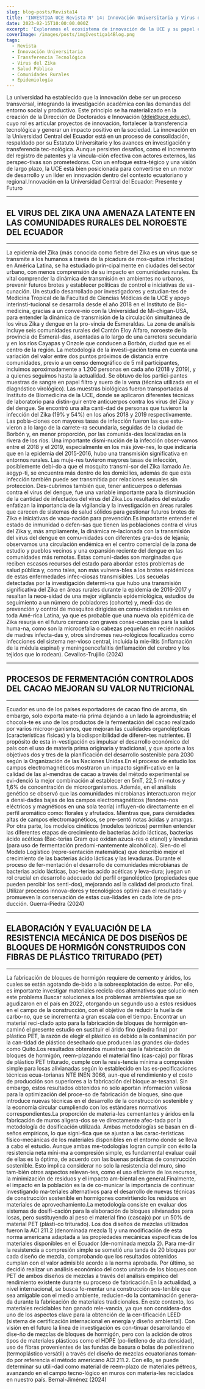 ```yaml
---
slug: blog-posts/Revista14
title: 'INVESTIGA UCE Revista N° 14: Innovación Universitaria y Virus del Zika en Ecuador'
date: 2023-02-15T10:00:00.000Z
excerpt: 'Exploramos el ecosistema de innovación de la UCE y su papel en la transferencia tecnológica, junto con la investigación sobre el virus del Zika como amenaza latente en comunidades rurales del noroeste ecuatoriano.'
coverImage: /images/posts/imgIvestiga14Blog.png
tags:
  - Revista
  - Innovación Universitaria
  - Transferencia Tecnológica
  - Virus del Zika
  - Salud Pública
  - Comunidades Rurales
  - Epidemiología
---
```


<script>
  import FloatingImage from "$lib/components/atoms/FloatingImage.svelte";
</script>

La universidad ha establecido que la innovación debe ser un proceso transversal, integrando la investigación académica con las demandas del entorno social y productivo. Este principio se ha materializado en la creación de la Dirección de Doctorados e Innovación (ddei@uce.edu.ec), cuyo rol es articular proyectos de innovación, fortalecer la transferencia tecnológica y generar un impacto positivo en la sociedad.
La innovación en la Universidad Central del Ecuador está en un proceso de consolidación, respaldado por su Estatuto Universitario y los avances en investigación y transferencia tec-nológica. Aunque persisten desafíos, como el incremento del registro de patentes y la vincula-ción efectiva con actores externos, las perspec-tivas son prometedoras. Con un enfoque estra-tégico y una visión de largo plazo, la UCE está bien posicionada para convertirse en un motor de desarrollo y un líder en innovación dentro del contexto ecuatoriano y regional.Innovación en la Universidad Central del Ecuador: Presente y Futuro

---

## EL VIRUS DEL ZIKA UNA AMENAZA LATENTE EN LAS COMUNIDADES RURALES DEL NOROESTE DEL ECUADOR

---

<FloatingImage 
  src="/images/posts/imgInvestiga14Blog01.png" alt="UCE" 
  style="display:block; margin-inline:auto; max-width: 720px"
  fit="cover"
  amplitude={8}
  duration={1000}
  hoverScale={1.03}
  shadow="0 0 0 20px var(--color--primary),
          0 200px 40px color-mix(in oklab, var(--color--primary) 90%, transparent)"
/>

La epidemia del Zika (más conocida como fiebre del Zika es un virus que se transmite a los humanos a través de la picadura de mos-quitos infectados) en América Latina, se ha estudiado prin-cipalmente en ciudades del sector urbano, con menos comprensión de su impacto en comunidades rurales. Es vital comprender la dinámica de transmisión en ambientes no urbanos, prevenir futuros brotes y establecer políticas de control e iniciativas de va-cunación. Un estudio desarrollado por investigadores y estudian-tes de Medicina Tropical de la Facultad de Ciencias Médicas de la UCE y apoyo interinsti-tucional se desarrolla desde el año 2018 en el Instituto de Bio-medicina, gracias a un conve-nio con la Universidad de Mi-chigan-USA, para entender la dinámica de transmisión de la circulación simultánea de los virus Zika y dengue en la pro-vincia de Esmeraldas. La zona de análisis incluye seis comunidades rurales del Cantón Eloy Alfaro, noroeste de la provincia de Esmeral-das, asentadas a lo largo de una carretera secundaria y en los ríos Cayapas y Onzole que conducen a Borbón, ciudad que es el centro de la región. La metodología de la investi-gación toma en cuenta una variación del valor entre dos puntos próximos de distancia entre comunidades, previo a un censo demográfico de 5 mil participantes, incluimos aproximadamente a 1.200 personas en cada año (2018 y 2019), y a quienes seguimos hasta la actualidad. Se obtuvo de los partici-pantes muestras de sangre en papel filtro y suero de la vena (técnica utilizada en el diagnóstico virológico). Las muestras biológicas fueron transportadas al Instituto de Biomedicina de la UCE, donde se aplicaron diferentes técnicas de laboratorio para distin-guir entre anticuerpos contra los virus del Zika y del dengue. Se encontró una alta canti-dad de personas que tuvieron la infección del Zika (19% y 54%) en los años 2018 y 2019 respectivamente. Las pobla-ciones con mayores tasas de infección fueron las que estu-vieron a lo largo de la carrete-ra secundaria, seguidas de la ciudad de Borbón y, en menor proporción, por las comunida-des localizadas en la rivera de los ríos. Una importante dismi-nución de la infección obser-vamos entre el 2018 y el 2019, especialmente en los más jóve-nes, lo que indicaría que en la epidemia del 2015-2016, hubo una transmisión significativa en entornos rurales. Las muje-res tuvieron mayores tasas de infección, posiblemente debi-do a que el mosquito transmi-sor del Zika llamado Ae. aegyp-ti, se encuentra más dentro de los domicilios, además de que esta infección también puede ser transmitida por relaciones sexuales sin protección. Des-cubrimos también que, tener anticuerpos o defensas contra el virus del dengue, fue una variable importante para la disminución de la cantidad de infectados del virus del Zika.Los resultados del estudio enfatizan la importancia de la vigilancia y la investigación en áreas rurales que carecen de sistemas de salud sólidos para gestionar futuros brotes de Zika e iniciativas de vacu-nación para prevención.Es importante entender el estado de inmunidad o defen-sas que tienen las poblaciones contra el virus del Zika y, más ampliamente, la dinámica re-lacionada con la transmisión del virus del dengue en comu-nidades con diferentes gra-dos de lejanía; observamos una circulación endémica en el centro comercial de la zona de estudio y pueblos vecinos y una expansión reciente del dengue en las comunidades más remotas. Estas comuni-dades son marginadas que reciben escasos recursos del estado para abordar estos problemas de salud pública y, como tales, son más vulnera-bles a los brotes epidémicos de estas enfermedades infec-ciosas transmisibles. Los secuelas detectadas por la investigación determi-na que hubo una transmisión significativa del Zika en áreas rurales durante la epidemia de 2016-2017 y resaltan la nece-sidad de una mejor vigilancia epidemiológica, estudios de seguimiento a un número de pobladores (cohorte) y, medi-das de prevención y control de mosquitos dirigidas en comu-nidades rurales en toda Amé-rica Latina, ya que es probable que una nueva ola epidémica de Zika resurja en el futuro cercano con graves conse-cuencias para la salud huma-na, como son la microcefalia o cabezas pequeñas en recién nacidos de madres infecta-das y, otros síndromes neu-rológicos focalizados como infecciones del sistema ner-vioso central, incluida la mie-litis (inflamación de la médula espinal) y meningoencefalitis (inflamación del cerebro y los tejidos que lo rodean). Cevallos-Trujillo (2024)

---

## PROCESOS DE FERMENTACIÓN CONTROLADOS DEL CACAO MEJORAN SU VALOR NUTRICIONAL

---

<FloatingImage 
  src="/images/posts/imgInvestiga14Blog02.png" alt="UCE" 
  style="display:block; margin-inline:auto; max-width: 720px"
  fit="cover"
  amplitude={8}
  duration={1000}
  hoverScale={1.03}
  shadow="0 0 0 20px var(--color--primary),
          0 200px 40px color-mix(in oklab, var(--color--primary) 90%, transparent)"
/>

Ecuador es uno de los países exportadores de cacao fino de aroma, sin embargo, solo exporta mate-ria prima dejando a un lado la agroindustria; el chocola-te es uno de los productos de la fermentación del cacao realizado por varios microor-ganismos, que mejoran las cualidades organolépticas (características físicas) y la biodisponibilidad de diferen-tes nutrientes. El propósito de esta in-vestigación es impulsar el desarrollo económico del país con el uso de materia prima originaria y tradicional, y que aporte a los objetivos dos y tres de la planificación del desarrollo sostenible para 2030 según la Organización de las Naciones Unidas.En el proceso de estudio los campos electromagnéticos mostraron un impacto signifi-cativo en la calidad de las al-mendras de cacao a través del método experimental se evi-denció la mejor combinación al establecer en 5mT, 22,5 mi-nutos y 1,6% de concentración de microorganismos. Además, en el análisis genético se observó que las comunidades microbianas interactuaron mejor a densi-dades bajas de los campos electromagnéticos (fenóme-nos eléctricos y magnéticos en una sola teoría) influyen-do directamente en el perfil aromático como: florales y afrutados. Mientras que, para densidades altas de campos electromagnéticos, se pre-sentó notas ácidas y amargas. Por otra parte, los modelos cinéticos (modelos teóricos) permiten entender las diferentes etapas de crecimiento de bacterias ácido lácticas, bacterias ácido acéticas (Bac-terias Gram que oxidan azuca-res o etanol) y levaduras (para uso de fermentación predomi-nantemente alcohólica). Sien-do el Modelo Logístico (repre-sentación matemática) que describió mejor el crecimiento de las bacterias ácido lácticas y las levaduras. Durante el proceso de fer-mentación el desarrollo de comunidades microbianas de bacterias acido lácticas, bac-terias acido acéticas y leva-dura; juegan un rol crucial en desarrollo adecuado del perfil organoléptico (propiedades que pueden percibir los senti-dos), mejorando así la calidad del producto final. Utilizar procesos innova-dores y tecnológicos optimi-zan el resultado y promueven la conservación de estas cua-lidades en cada lote de pro-ducción. Guerra-Piedra (2024)

---

## ELABORACIÓN Y EVALUACIÓN DE LA RESISTENCIA MECÁNICA DE DOS DISEÑOS DE BLOQUES DE HORMIGÓN CONSTRUIDOS CON FIBRAS DE PLÁSTICO TRITURADO (PET)

---

<FloatingImage 
  src="/images/posts/imgInvestiga14Blog03.png" alt="UCE" 
  style="display:block; margin-inline:auto; max-width: 720px"
  fit="cover"
  amplitude={8}
  duration={1000}
  hoverScale={1.03}
  shadow="0 0 0 20px var(--color--primary),
          0 200px 40px color-mix(in oklab, var(--color--primary) 90%, transparent)"
/>

La fabricación de bloques de hormigón requiere de cemento y áridos, los cuales se están agotando de-bido a la sobreexplotación de estos. Por ello, es importante investigar materiales recicla-dos alternativos que solucio-nen este problema.Buscar soluciones a los problemas ambientales que se agudizaron en el país en 2022, otorgando un segundo uso a estos residuos en el campo de la construcción, con el objetivo de reducir la huella de carbo-no, que se incrementa a gran escala con el tiempo. Encontrar un material reci-clado apto para la fabricación de bloques de hormigón en-caminó el presente estudio en sustituir el árido fino (piedra fina) por plástico PET, la razón de elegir el plástico es debido a la contaminación por la can-tidad de plástico desechado que producen las grandes ciu-dades como Quito.Los resultados obtenidos muestran que la fabricación de bloques de hormigón, reem-plazando el material fino (cas-cajo) por fibras de plástico PET triturado, cumple con la resis-tencia mínima a compresión simple para losas alivianadas según lo establecido en las es-pecificaciones técnicas ecua-torianas NTE INEN 3066, aun-que el rendimiento y el costo de producción son superiores a la fabricación del bloque ar-tesanal. Sin embargo, estos resultados obtenidos no solo aportan información valiosa para la optimización del proce-so de fabricación de bloques, sino que introduce nuevas técnicas en el desarrollo de la construcción sostenible y la economía circular cumpliendo con los estándares normativos correspondientes.La proporción de materia-les cementantes y áridos en la fabricación de muros aligera-dos se ve directamente afec-tada por la metodología de dosificación utilizada. Ambas metodologías se basan en di-seños empíricos, lo que signi-fica que se ajustan a las carac-terísticas físico-mecánicas de los materiales disponibles en el entorno donde se lleva a cabo el estudio. Aunque ambas me-todologías logran cumplir con éxito la resistencia neta míni-ma a compresión simple, es fundamental evaluar cuál de ellas es la óptima, de acuerdo con las buenas prácticas de construcción sostenible. Esto implica considerar no solo la resistencia del muro, sino tam-bién otros aspectos relevan-tes, como el uso eficiente de los recursos, la minimización de residuos y el impacto am-biental en general.Finalmente, el impacto en la población es la de co-municar la importancia de continuar investigando ma-teriales alternativos para el desarrollo de nuevas técnicas de construcción sostenible en hormigones convirtiendo los residuos en materiales de aprovechamiento.La metodología consiste en evaluar dos sistemas de dosifi-cación para la elaboración de bloques alivianados para losas, pero sustituyendo al peso el material fino (cascajo) por un 50% de material PET (plásti-co triturado). Los dos diseños de mezclas utilizados fueron la ACI 211.2 (denominada mezcla 1) y una modificación de esta norma americana adaptada a las propiedades mecánicas específicas de los materiales disponibles en el Ecuador (de-nominada mezcla 2). Para me-dir la resistencia a compresión simple se sometió una tanda de 20 bloques por cada diseño de mezcla, comprobando que los resultados obtenidos cumplan con el valor admisible acorde a la norma aprobada. Por último, se decidió realizar un análisis económico del costo unitario de los bloques con PET de ambos diseños de mezclas a través del análisis empírico del rendimiento existente durante su proceso de fabricación.En la actualidad, a nivel internacional, se busca fo-mentar una construcción sos-tenible que sea amigable con el medio ambiente, reducien-do la contaminación genera-da durante la fabricación de materiales tradicionales. En este contexto, los materiales reciclables han ganado rele-vancia, ya que son considera-dos uno de los aspectos clave para la obtención de la cer-tificación LEED (sistema de certificación internacional en energía y diseño ambiental). Con visión en el futuro la línea de investigación es con-tinuar desarrollando el dise-ño de mezclas de bloques de hormigón, pero con la adición de otros tipos de materiales plásticos como el HDPE (po-lietileno de alta densidad), uso de fibras provenientes de las fundas de basura o bolas de poliestireno (termoplástico versátil) a través del diseño de mezclas ecuatorianas toman-do por referencia el método americano ACI 211.2. Con ello, se puede determinar su utili-dad como material de reem-plazo de materiales pétreos, avanzando en el campo tecno-lógico en muros con materia-les reciclados en nuestro país. Bernal-Jiménez (2024)

